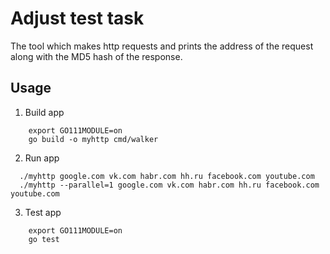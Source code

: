 # Adjust test task
The tool which makes http requests and prints the address of the request along with the MD5 hash of the response.

## Usage
1. Build app
```shell
    export GO111MODULE=on 
    go build -o myhttp cmd/walker
```

2. Run app
```shell
  ./myhttp google.com vk.com habr.com hh.ru facebook.com youtube.com 
  ./myhttp --parallel=1 google.com vk.com habr.com hh.ru facebook.com youtube.com
```

3. Test app
```shell
    export GO111MODULE=on 
    go test
    
```